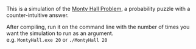 This is a simulation of the [Monty Hall Problem](https://en.wikipedia.org/wiki/Monty_Hall_problem), a probability puzzle with a counter-intuitive answer.

After compiling, run it on the command line with the number of times you want the simulation to run as an argument.<br>
e.g. ```MontyHall.exe 20``` or ```./MontyHall 20```

